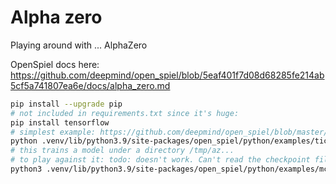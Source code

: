 # Alpha zero

Playing around with ... AlphaZero

OpenSpiel docs here: https://github.com/deepmind/open_spiel/blob/5eaf401f7d08d68285fe214ab5cf5a741807ea6e/docs/alpha_zero.md

```sh
pip install --upgrade pip
# not included in requirements.txt since it's huge:
pip install tensorflow
# simplest example: https://github.com/deepmind/open_spiel/blob/master/open_spiel/python/examples/tic_tac_toe_alpha_zero.py
python .venv/lib/python3.9/site-packages/open_spiel/python/examples/tic_tac_toe_alpha_zero.py
# this trains a model under a directory /tmp/az...
# to play against it: todo: doesn't work. Can't read the checkpoint file?
python3 .venv/lib/python3.9/site-packages/open_spiel/python/examples/mcts.py --game=tic_tac_toe --player1=human --player2=az --az_path ...
```